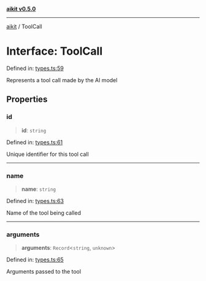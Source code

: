 [**aikit v0.5.0**](../README.md)

---

[aikit](../README.md) / ToolCall

# Interface: ToolCall

Defined in: [types.ts:59](https://github.com/chinmaymk/aikit/blob/main/src/types.ts#L59)

Represents a tool call made by the AI model

## Properties

### id

> **id**: `string`

Defined in: [types.ts:61](https://github.com/chinmaymk/aikit/blob/main/src/types.ts#L61)

Unique identifier for this tool call

---

### name

> **name**: `string`

Defined in: [types.ts:63](https://github.com/chinmaymk/aikit/blob/main/src/types.ts#L63)

Name of the tool being called

---

### arguments

> **arguments**: `Record`\<`string`, `unknown`\>

Defined in: [types.ts:65](https://github.com/chinmaymk/aikit/blob/main/src/types.ts#L65)

Arguments passed to the tool
